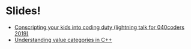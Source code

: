 # Slides!

* [Conscripting your kids into coding duty (lightning talk for 040coders 2019)](https://krisvanrens.github.io/slides/lightning-talk-040coders/lightning-talk-040coders.html)
* [Understanding value categories in C++](https://krisvanrens.github.io/slides/value-categories-talk/talk.html)
